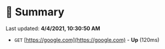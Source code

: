 # 📖 Summary
Last updated: **4/4/2021, 10:30:50 AM**

- `GET` [https://google.com](https://google.com) - **Up** (120ms)
